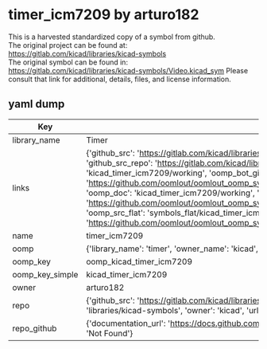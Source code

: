 # timer_icm7209 by arturo182  
This is a harvested standardized copy of a symbol from github.  
The original project can be found at:  
https://gitlab.com/kicad/libraries/kicad-symbols  
The original symbol can be found in:
https://gitlab.com/kicad/libraries/kicad-symbols/Video.kicad_sym
Please consult that link for additional, details, files, and license information.  
## yaml dump  
| Key | Value |  
| --- | --- |  
| library_name | Timer |  
| links | {'github_src': 'https://gitlab.com/kicad/libraries/kicad-symbols/Video.kicad_sym', 'github_src_repo': 'https://gitlab.com/kicad/libraries/kicad-symbols', 'oomp_bot': 'kicad_timer_icm7209/working', 'oomp_bot_github': 'https://github.com/oomlout/oomlout_oomp_symbol_bot/tree/main/kicad_timer_icm7209/working', 'oomp_doc': 'kicad_timer_icm7209/working', 'oomp_doc_github': 'https://github.com/oomlout/oomlout_oomp_symbol_doc/tree/main/kicad_timer_icm7209/working', 'oomp_src_flat': 'symbols_flat/kicad_timer_icm7209/working', 'oomp_src_flat_github': 'https://github.com/oomlout/oomlout_oomp_symbol_src/tree/main/kicad_timer_icm7209/working'} |  
| name | timer_icm7209 |  
| oomp | {'library_name': 'timer', 'owner_name': 'kicad', 'symbol_name': 'timer_icm7209'} |  
| oomp_key | oomp_kicad_timer_icm7209 |  
| oomp_key_simple | kicad_timer_icm7209 |  
| owner | arturo182 |  
| repo | {'github_src': 'https://gitlab.com/kicad/libraries/kicad-symbols/Video.kicad_sym', 'name': 'libraries/kicad-symbols', 'owner': 'kicad', 'url': 'https://gitlab.com/kicad/libraries/kicad-symbols'} |  
| repo_github | {'documentation_url': 'https://docs.github.com/rest/repos/repos#get-a-repository', 'message': 'Not Found'} |  

